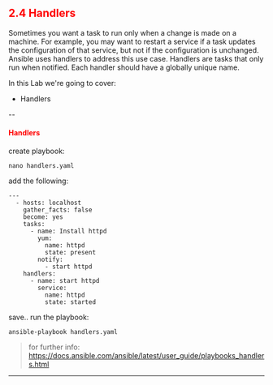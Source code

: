 ## <font color='red'> 2.4 Handlers </font>
Sometimes you want a task to run only when a change is made on a machine. For example, you may want to restart a service if a task updates the configuration of that service, but not if the configuration is unchanged. Ansible uses handlers to address this use case. Handlers are tasks that only run when notified. Each handler should have a globally unique name.

In this Lab we're going to cover:
* Handlers

--

#### <font color='red'>Handlers</font>

create playbook:
```
nano handlers.yaml
```
add the following:
```
---
  - hosts: localhost
    gather_facts: false
    become: yes
    tasks:
      - name: Install httpd
        yum:
          name: httpd
          state: present
        notify:
          - start httpd
    handlers:
      - name: start httpd
        service:
          name: httpd
          state: started
```
save..
run the playbook:
```
ansible-playbook handlers.yaml
```

  > for further info: https://docs.ansible.com/ansible/latest/user_guide/playbooks_handlers.html

  
---
